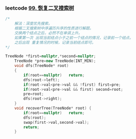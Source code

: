 ### leetcode [99. 恢复二叉搜索树](https://leetcode-cn.com/problems/recover-binary-search-tree/)

```cpp
/*
	解法：深度优先搜索。
	根据二叉搜索树中序遍历升序的性质进行解题。
	交换两个结点之后，必然不在单调上升。
	如果第一次 出现当前结点小于之前一个结点的情况，记录前一个结点。
	之后出现 重复情况的时候，记录当前结点即可。
*/
```



```cpp
TreeNode *first=nullptr,*second=nullptr;
    TreeNode *pre=new TreeNode(INT_MIN);
    void dfs(TreeNode* root)
    {
        if(root==nullptr)   return;
        dfs(root->left);
        if(root->val<pre->val && !first) first=pre;
        if(root->val<pre->val && first) second=root;
        pre=root;
        dfs(root->right);
    }
    void recoverTree(TreeNode* root) {
        if(root==nullptr)   return;
        dfs(root);
        swap(first->val,second->val);
        return;
    }
```

